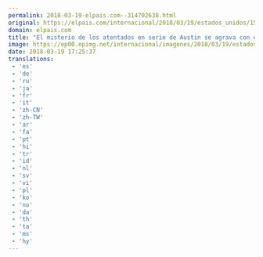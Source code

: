 ```yaml
---
permalink: 2018-03-19-elpais.com--314702638.html
original: https://elpais.com/internacional/2018/03/19/estados_unidos/1521431922_984331.html#?ref=rss&format=simple&link=link
domain: elpais.com
title: "El misterio de los atentados en serie de Austin se agrava con el estallido de otro paquete bomba"
image: https://ep00.epimg.net/internacional/imagenes/2018/03/19/estados_unidos/1521431922_984331_1521441163_rrss_normal.jpg
date: 2018-03-19 17:25:37
translations: 
 - 'es'
 - 'de'
 - 'ru'
 - 'ja'
 - 'fr'
 - 'it'
 - 'zh-CN'
 - 'zh-TW'
 - 'ar'
 - 'fa'
 - 'pt'
 - 'hi'
 - 'tr'
 - 'id'
 - 'nl'
 - 'sv'
 - 'vi'
 - 'pl'
 - 'ko'
 - 'no'
 - 'da'
 - 'th'
 - 'ta'
 - 'ms'
 - 'hy'
---
```


